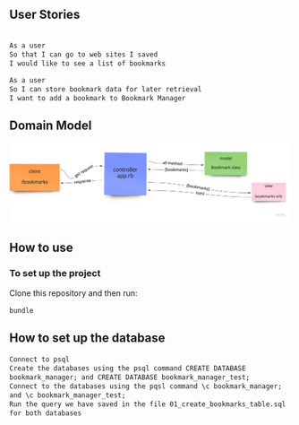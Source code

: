 ## User Stories
```

As a user
So that I can go to web sites I saved
I would like to see a list of bookmarks
```

```
As a user
So I can store bookmark data for later retrieval
I want to add a bookmark to Bookmark Manager
```

## Domain Model

![Bookmark Manager domain model](./domain_model.jpg)


## How to use

### To set up the project

Clone this repository and then run:

```
bundle
```


## How to set up the database

 ```
Connect to psql
Create the databases using the psql command CREATE DATABASE bookmark_manager; and CREATE DATABASE bookmark_manager_test;
Connect to the databases using the pqsl command \c bookmark_manager; and \c bookmark_manager_test;
Run the query we have saved in the file 01_create_bookmarks_table.sql for both databases
```
